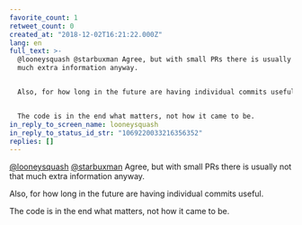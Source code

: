 ```yaml
---
favorite_count: 1
retweet_count: 0
created_at: "2018-12-02T16:21:22.000Z"
lang: en
full_text: >-
  @looneysquash @starbuxman Agree, but with small PRs there is usually not that
  much extra information anyway.


  Also, for how long in the future are having individual commits useful.


  The code is in the end what matters, not how it came to be.
in_reply_to_screen_name: looneysquash
in_reply_to_status_id_str: "1069220033216356352"
replies: []
---
```


[@looneysquash](https://twitter.com/looneysquash)
[@starbuxman](https://twitter.com/starbuxman) Agree, but with small PRs there is
usually not that much extra information anyway.

Also, for how long in the future are having individual commits useful.

The code is in the end what matters, not how it came to be.
